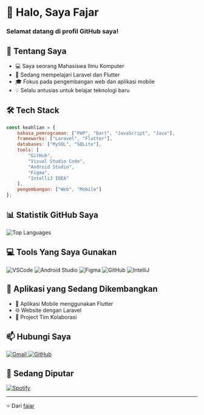 # 👋 Halo, Saya Fajar
### Selamat datang di profil GitHub saya!

</details>

## 🚀 Tentang Saya
- 💻 Saya seorang Mahasiswa Ilmu Komputer
- 🌱 Sedang mempelajari Laravel dan Flutter 
- 🎓 Fokus pada pengembangan web dan aplikasi mobile
- 💡 Selalu antusias untuk belajar teknologi baru

## 🛠️ Tech Stack
```javascript
const keahlian = {
    bahasa_pemrograman: ["PHP", "Dart", "JavaScript", "Java"],
    frameworks: ["Laravel", "Flutter"],
    databases: ["MySQL", "SQLite"],
    tools: [
        "GitHub",
        "Visual Studio Code",
        "Android Studio",
        "Figma",
        "IntelliJ IDEA"
    ],
    pengembangan: ["Web", "Mobile"]
};
```

## 📊 Statistik GitHub Saya
![Top Languages](https://github-readme-stats.vercel.app/api/top-langs/?username=fajaralfad&layout=compact&theme=radical)

## 💻 Tools Yang Saya Gunakan
<p align="left">
    <img src="https://img.shields.io/badge/VSCode-007ACC?style=for-the-badge&logo=visual-studio-code&logoColor=white" alt="VSCode"/>
    <img src="https://img.shields.io/badge/Android_Studio-3DDC84?style=for-the-badge&logo=android-studio&logoColor=white" alt="Android Studio"/>
    <img src="https://img.shields.io/badge/Figma-F24E1E?style=for-the-badge&logo=figma&logoColor=white" alt="Figma"/>
    <img src="https://img.shields.io/badge/GitHub-181717?style=for-the-badge&logo=github&logoColor=white" alt="GitHub"/>
    <img src="https://img.shields.io/badge/IntelliJ-000000?style=for-the-badge&logo=intellij-idea&logoColor=white" alt="IntelliJ"/>
</p>

## 📱 Aplikasi yang Sedang Dikembangkan
- 📱 Aplikasi Mobile menggunakan Flutter
- 🌐 Website dengan Laravel
- 💼 Project Tim Kolaborasi

## 📫 Hubungi Saya
<div align="left">
    <a href="mailto:fajaralfad85@gmail.com" target="_blank">
        <img src="https://img.shields.io/badge/Gmail-D14836?style=for-the-badge&logo=gmail&logoColor=white" alt="Gmail"/>
    </a>
    <a href="https://github.com/fajaralfad" target="_blank">
        <img src="https://img.shields.io/badge/GitHub-100000?style=for-the-badge&logo=github&logoColor=white" alt="GitHub"/>
    </a>
</div>


## 🎵 Sedang Diputar
[![Spotify](https://spotify-github-profile.vercel.app/api/view?uid=5pgdz36mn9sjclyvn5o7987s3&cover_image=true&theme=default&bar_color_cover=true)](https://open.spotify.com/user/5pgdz36mn9sjclyvn5o7987s3?si=8a348d442bce42f2)

---
⭐️ Dari [fajar](https://github.com/fajaralfad)
